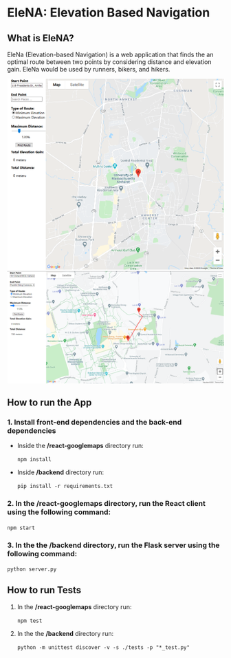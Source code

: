 # EleNA: Elevation Based Navigation

## What is EleNA?
EleNa (Elevation-based Navigation) is a web application that finds the an optimal route between two points by considering distance and elevation gain. EleNa would be used by runners, bikers, and hikers.

<img src="static_images/img1.PNG" alt="UI 1" width="1000"/>
<img src="static_images/img2.PNG" alt="UI 2" width="1000"/>

## How to run the App

### 1. Install front-end dependencies and the back-end dependencies

- Inside the **/react-googlemaps** directory run:
    
    `npm install`

- Inside **/backend** directory run:
        
    `pip install -r requirements.txt`

### 2. In the **/react-googlemaps** directory, run the React client using the following command:

`npm start`

### 3. In the the **/backend** directory, run the Flask server using the following command:

`python server.py`

## How to run Tests

1. In the **/react-googlemaps** directory run:

    `npm test` 

2. In the the **/backend** directory run:

    `python -m unittest discover -v -s ./tests -p "*_test.py"` 

